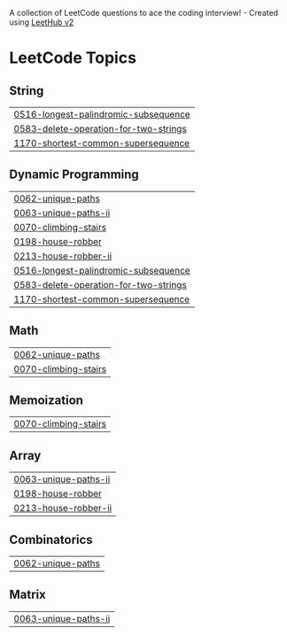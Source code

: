 A collection of LeetCode questions to ace the coding interview! - Created using [LeetHub v2](https://github.com/arunbhardwaj/LeetHub-2.0)
<!---LeetCode Topics Start-->
# LeetCode Topics
## String
|  |
| ------- |
| [0516-longest-palindromic-subsequence](https://github.com/enpvivek/leetcode/tree/master/0516-longest-palindromic-subsequence) |
| [0583-delete-operation-for-two-strings](https://github.com/enpvivek/leetcode/tree/master/0583-delete-operation-for-two-strings) |
| [1170-shortest-common-supersequence](https://github.com/enpvivek/leetcode/tree/master/1170-shortest-common-supersequence) |
## Dynamic Programming
|  |
| ------- |
| [0062-unique-paths](https://github.com/enpvivek/leetcode/tree/master/0062-unique-paths) |
| [0063-unique-paths-ii](https://github.com/enpvivek/leetcode/tree/master/0063-unique-paths-ii) |
| [0070-climbing-stairs](https://github.com/enpvivek/leetcode/tree/master/0070-climbing-stairs) |
| [0198-house-robber](https://github.com/enpvivek/leetcode/tree/master/0198-house-robber) |
| [0213-house-robber-ii](https://github.com/enpvivek/leetcode/tree/master/0213-house-robber-ii) |
| [0516-longest-palindromic-subsequence](https://github.com/enpvivek/leetcode/tree/master/0516-longest-palindromic-subsequence) |
| [0583-delete-operation-for-two-strings](https://github.com/enpvivek/leetcode/tree/master/0583-delete-operation-for-two-strings) |
| [1170-shortest-common-supersequence](https://github.com/enpvivek/leetcode/tree/master/1170-shortest-common-supersequence) |
## Math
|  |
| ------- |
| [0062-unique-paths](https://github.com/enpvivek/leetcode/tree/master/0062-unique-paths) |
| [0070-climbing-stairs](https://github.com/enpvivek/leetcode/tree/master/0070-climbing-stairs) |
## Memoization
|  |
| ------- |
| [0070-climbing-stairs](https://github.com/enpvivek/leetcode/tree/master/0070-climbing-stairs) |
## Array
|  |
| ------- |
| [0063-unique-paths-ii](https://github.com/enpvivek/leetcode/tree/master/0063-unique-paths-ii) |
| [0198-house-robber](https://github.com/enpvivek/leetcode/tree/master/0198-house-robber) |
| [0213-house-robber-ii](https://github.com/enpvivek/leetcode/tree/master/0213-house-robber-ii) |
## Combinatorics
|  |
| ------- |
| [0062-unique-paths](https://github.com/enpvivek/leetcode/tree/master/0062-unique-paths) |
## Matrix
|  |
| ------- |
| [0063-unique-paths-ii](https://github.com/enpvivek/leetcode/tree/master/0063-unique-paths-ii) |
<!---LeetCode Topics End-->